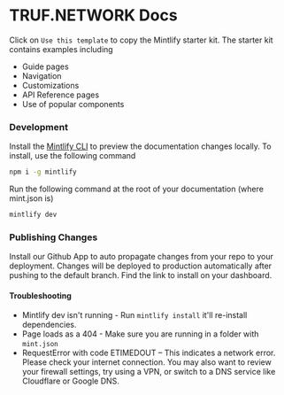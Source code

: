 # TRUF.NETWORK Docs

Click on `Use this template` to copy the Mintlify starter kit. The starter kit contains examples including

- Guide pages
- Navigation
- Customizations
- API Reference pages
- Use of popular components

### Development

Install the [Mintlify CLI](https://www.npmjs.com/package/mintlify) to preview the documentation changes locally. To install, use the following command

```bash
npm i -g mintlify
```

Run the following command at the root of your documentation (where mint.json is)

```bash
mintlify dev
```

### Publishing Changes

Install our Github App to auto propagate changes from your repo to your deployment. Changes will be deployed to production automatically after pushing to the default branch. Find the link to install on your dashboard.

#### Troubleshooting

- Mintlify dev isn't running - Run `mintlify install` it'll re-install dependencies.
- Page loads as a 404 - Make sure you are running in a folder with `mint.json`
- RequestError with code ETIMEDOUT – This indicates a network error. Please check your internet connection. You may also want to review your firewall settings, try using a VPN, or switch to a DNS service like Cloudflare or Google DNS.
